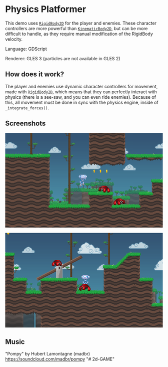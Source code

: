 # Physics Platformer

This demo uses [`RigidBody2D`](https://docs.godotengine.org/en/latest/classes/class_rigidbody2d.html)
for the player and enemies.
These character controllers are more powerful than
[`KinematicBody2D`](https://docs.godotengine.org/en/latest/classes/class_kinematicbody2d.html),
but can be more difficult to handle, as they require
manual modification of the RigidBody velocity.

Language: GDScript

Renderer: GLES 3 (particles are not available in GLES 2)

## How does it work?

The player and enemies use dynamic character
controllers for movement, made with
[`RigidBody2D`](https://docs.godotengine.org/en/latest/classes/class_rigidbody2d.html),
which means that they can perfectly interact with physics
(there is a see-saw, and you can even ride enemies).
Because of this, all movement must be done in sync with
the physics engine, inside of `_integrate_forces()`.

## Screenshots

![Screenshot of the beginning](screenshots/beginning.png)

![Screenshot of the seesaw and the player riding an enemy](screenshots/seesaw-riding.png)

## Music

"Pompy" by Hubert Lamontagne (madbr) https://soundcloud.com/madbr/pompy
"# 2d-GAME" 
